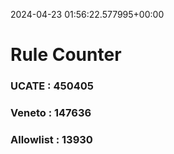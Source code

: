 2024-04-23 01:56:22.577995+00:00
# Rule Counter 
 ### UCATE : 450405

 ### Veneto : 147636

 ### Allowlist : 13930
